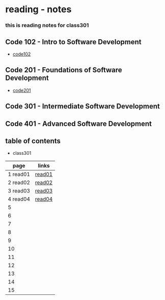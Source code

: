 # reading - notes 
### this is reading notes for class301

## Code 102 - Intro to Software Development
+ [code102](https://abu-al3ees.github.io/reading-notes/)
## Code 201 - Foundations of Software Development
+ [code201](https://abu-al3ees.github.io/reading-notes201/)
## Code 301 - Intermediate Software Development
## Code 401 - Advanced Software Development

## table of contents
- class301

page | links
---- | -----
1 read01| [read01](https://abu-al3ees.github.io/reading-notes301/read01)
2 read02| [read02](https://abu-al3ees.github.io/reading-notes301/read02)
3 read03| [read03](https://abu-al3ees.github.io/reading-notes301/read03)
4 read04| [read04](https://abu-al3ees.github.io/reading-notes301/read04)
5 | 
6 | 
7 | 
8 | 
9 | 
10| 
11 | 
12 |
13 | 
14 | 
15 | 